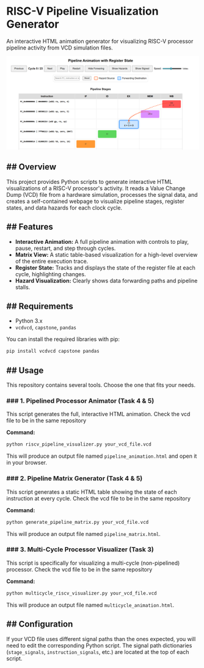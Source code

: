 # RISC-V Pipeline Visualization Generator

An interactive HTML animation generator for visualizing RISC-V processor pipeline activity from VCD simulation files.

![Screenshot of the pipeline animation](pipeline_animation_screenshot.png)

## ## Overview

This project provides Python scripts to generate interactive HTML visualizations of a RISC-V processor's activity. It reads a Value Change Dump (VCD) file from a hardware simulation, processes the signal data, and creates a self-contained webpage to visualize pipeline stages, register states, and data hazards for each clock cycle.

## ## Features

* **Interactive Animation:** A full pipeline animation with controls to play, pause, restart, and step through cycles.
* **Matrix View:** A static table-based visualization for a high-level overview of the entire execution trace.
* **Register State:** Tracks and displays the state of the register file at each cycle, highlighting changes.
* **Hazard Visualization:** Clearly shows data forwarding paths and pipeline stalls.

## ## Requirements

-   Python 3.x
-   `vcdvcd`, `capstone`, `pandas`

You can install the required libraries with pip:
```sh
pip install vcdvcd capstone pandas
```

## ## Usage

This repository contains several tools. Choose the one that fits your needs.

### ### 1. Pipelined Processor Animator (Task 4 & 5)

This script generates the full, interactive HTML animation. Check the vcd file to be in the same repository

**Command:**
```sh
python riscv_pipeline_visualizer.py your_vcd_file.vcd
```
This will produce an output file named `pipeline_animation.html` and open it in your browser.

### ### 2. Pipeline Matrix Generator (Task 4 & 5)

This script generates a static HTML table showing the state of each instruction at every cycle. Check the vcd file to be in the same repository

**Command:**
```sh
python generate_pipeline_matrix.py your_vcd_file.vcd
```
This will produce an output file named `pipeline_matrix.html`.

### ### 3. Multi-Cycle Processor Visualizer (Task 3)

This script is specifically for visualizing a multi-cycle (non-pipelined) processor. Check the vcd file to be in the same repository

**Command:**
```sh
python multicycle_riscv_visualizer.py your_vcd_file.vcd
```
This will produce an output file named `multicycle_animation.html`.

## ## Configuration

If your VCD file uses different signal paths than the ones expected, you will need to edit the corresponding Python script. The signal path dictionaries (`stage_signals`, `instruction_signals`, etc.) are located at the top of each script.
